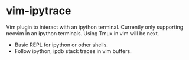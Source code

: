 # vim-ipytrace

Vim plugin to interact with an ipython terminal.
Currently only supporting neovim in an ipython terminals.
Using Tmux in vim will be next.

* Basic REPL for ipython or other shells.
* Follow ipython, ipdb stack traces in vim buffers.
